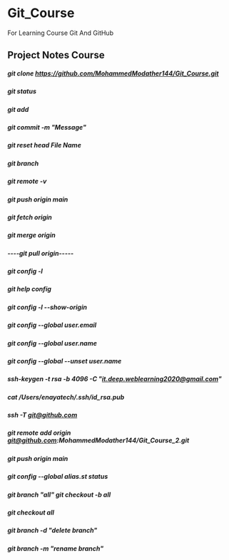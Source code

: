 # Git_Course
For Learning Course Git And GitHub 

## Project Notes Course
##### git clone https://github.com/MohammedModather144/Git_Course.git
##### git status
##### git add
##### git commit -m "Message"
##### git reset head File Name
##### git branch
##### git remote -v
##### git push origin main
##### git fetch origin 
##### git merge origin 
##### ----git pull origin-----
##### git config -l
##### git help config
##### git config -l --show-origin
##### git config --global user.email
##### git config --global user.name
##### git config --global --unset user.name 
##### ssh-keygen -t rsa -b 4096 -C "it.deep.weblearning2020@gmail.com"
##### cat /Users/enayatech/.ssh/id_rsa.pub
##### ssh -T git@github.com
##### git remote add origin git@github.com:MohammedModather144/Git_Course_2.git
##### git push origin main
##### git config --global alias.st status
##### git branch "all"  git checkout -b all
##### git checkout all
##### git branch -d "delete branch"
##### git branch -m "rename branch"

